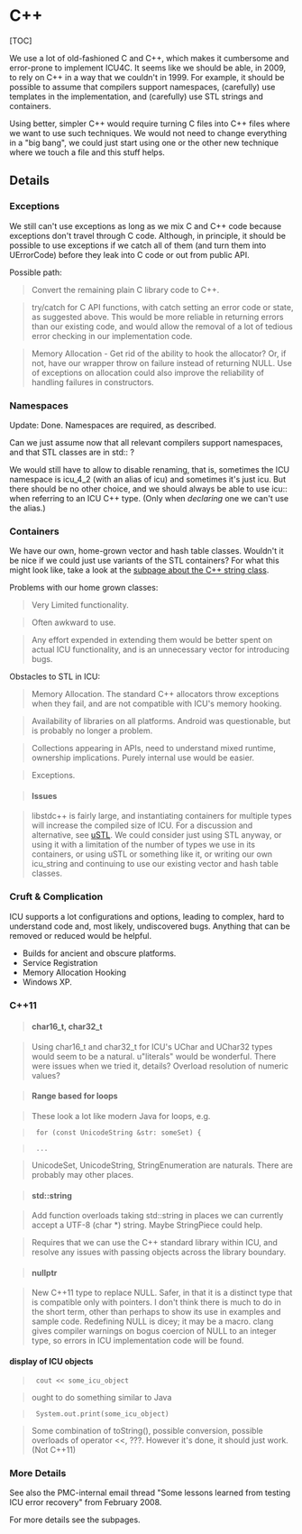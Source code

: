 # C++

[TOC]

We use a lot of old-fashioned C and C++, which makes it cumbersome and
error-prone to implement ICU4C. It seems like we should be able, in 2009, to
rely on C++ in a way that we couldn't in 1999. For example, it should be
possible to assume that compilers support namespaces, (carefully) use templates
in the implementation, and (carefully) use STL strings and containers.

Using better, simpler C++ would require turning C files into C++ files where we
want to use such techniques. We would not need to change everything in a "big
bang", we could just start using one or the other new technique where we touch a
file and this stuff helps.

## Details

### Exceptions

We still can't use exceptions as long as we mix C and C++ code because
exceptions don't travel through C code. Although, in principle, it should be
possible to use exceptions if we catch all of them (and turn them into
UErrorCode) before they leak into C code or out from public API.

Possible path:

> Convert the remaining plain C library code to C++.

> try/catch for C API functions, with catch setting an error code or state, as
> suggested above. This would be more reliable in returning errors than our
> existing code, and would allow the removal of a lot of tedious error checking
> in our implementation code.

> Memory Allocation - Get rid of the ability to hook the allocator? Or, if not,
> have our wrapper throw on failure instead of returning NULL. Use of exceptions
> on allocation could also improve the reliability of handling failures in
> constructors.

### Namespaces

Update: Done. Namespaces are required, as described.

Can we just assume now that all relevant compilers support namespaces, and that
STL classes are in std:: ?

We would still have to allow to disable renaming, that is, sometimes the ICU
namespace is icu_4_2 (with an alias of icu) and sometimes it's just icu. But
there should be no other choice, and we should always be able to use icu:: when
referring to an ICU C++ type. (Only when *declaring* one we can't use the
alias.)

### Containers

We have our own, home-grown vector and hash table classes. Wouldn't it be nice
if we could just use variants of the STL containers? For what this might look
like, take a look at the [subpage about the C++ string class](string.md).

Problems with our home grown classes:

> Very Limited functionality.

> Often awkward to use.

> Any effort expended in extending them would be better spent on actual ICU
> functionality, and is an unnecessary vector for introducing bugs.

Obstacles to STL in ICU:

> Memory Allocation. The standard C++ allocators throw exceptions when they
> fail, and are not compatible with ICU's memory hooking.

> Availability of libraries on all platforms. Android was questionable, but is
> probably no longer a problem.

> Collections appearing in APIs, need to understand mixed runtime, ownership
> implications. Purely internal use would be easier.

> Exceptions.

> #### Issues

> libstdc++ is fairly large, and instantiating containers for multiple types
> will increase the compiled size of ICU. For a discussion and alternative, see
> [uSTL](http://ustl.sourceforge.net/). We could consider just using STL anyway,
> or using it with a limitation of the number of types we use in its containers,
> or using uSTL or something like it, or writing our own icu_string and
> continuing to use our existing vector and hash table classes.

### Cruft & Complication

ICU supports a lot configurations and options, leading to complex, hard to
understand code and, most likely, undiscovered bugs. Anything that can be
removed or reduced would be helpful.

*   Builds for ancient and obscure platforms.
*   Service Registration
*   Memory Allocation Hooking
*   Windows XP.

### C++11

> #### char16_t, char32_t

> Using char16_t and char32_t for ICU's UChar and UChar32 types would seem to be
> a natural. u"literals" would be wonderful.
> There were issues when we tried it, details? Overload resolution of numeric
> values?

> #### Range based for loops

> These look a lot like modern Java for loops, e.g.

> ` for (const UnicodeString &str: someSet) {`

> ` ...`

> UnicodeSet, UnicodeString, StringEnumeration are naturals. There are probably
> may other places.

> #### std::string

> Add function overloads taking std::string in places we can currently accept a
> UTF-8 (char \*) string. Maybe StringPiece could help.

> Requires that we can use the C++ standard library within ICU, and resolve any
> issues with passing objects across the library boundary.

> #### nullptr

> New C++11 type to replace NULL. Safer, in that it is a distinct type that is
> compatible only with pointers. I don't think there is much to do in the short
> term, other than perhaps to show its use in examples and sample code.
> Redefining NULL is dicey; it may be a macro. clang gives compiler warnings on
> bogus coercion of NULL to an integer type, so errors in ICU implementation
> code will be found.

#### display of ICU objects

> ` cout << some_icu_object`

> ought to do something similar to Java

> ` System.out.print(some_icu_object)`

> Some combination of toString(), possible conversion, possible overloads of
> operator <<, ???. However it's done, it should just work.
> (Not C++11)

### More Details

See also the PMC-internal email thread "Some lessons learned from testing ICU
error recovery" from February 2008.

For more details see the subpages.

